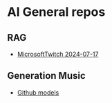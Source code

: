 # AI General repos

## RAG

- [MicrosoftTwitch 2024-07-17](https://github.com/ytang07/rag_cookbooks)

## Generation Music

- [Github models](https://github.com/nicolaus625/FM4Music)
